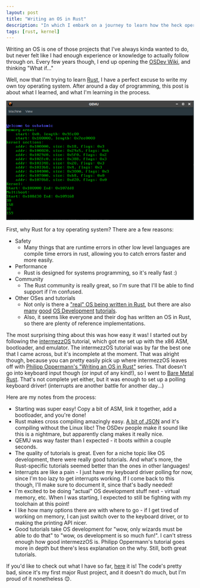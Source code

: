 ```yaml
---
layout: post
title: "Writing an OS in Rust"
description: "In which I embark on a journey to learn how the heck operating systems work"
tags: [rust, kernel]
---
```

Writing an OS is one of those projects that I've always kinda wanted to do, but never felt like I had enough experience or knowledge to actually follow through on. Every few years though, I end up opening the [OSDev Wiki](http://wiki.osdev.org/Main_Page), and thinking "What if..."

Well, now that I'm trying to learn [Rust](https://www.rust-lang.org/en-US/), I have a perfect excuse to write my own toy operating system. After around a day of programming, this post is about what I learned, and what I'm learning in the process.

<img src="../img/subatomic1/screenshot.png" alt="My operating system">

First, why Rust for a toy operating system? There are a few reasons:

* Safety
  * Many things that are runtime errors in other low level languages are compile time errors in rust, allowing you to catch errors faster and more easily.
* Performance
  * Rust is designed for systems programming, so it's really fast :)
* Community
  * The Rust community is really great, so I'm sure that I'll be able to find support if I'm confused.
* Other OSes and tutorials
  * Not only is there a ["real" OS being written in Rust](https://redox-os.org/), but there are also [many](http://intermezzos.github.io/book/) [good](http://os.phil-opp.com/) [OS Development](http://www.randomhacks.net/bare-metal-rust/) [tutorials](http://jvns.ca/blog/2013/12/04/day-37-how-a-keyboard-works/).
  * Also, it seems like everyone and their dog has written an OS in Rust, so there are plenty of reference implementations.

The most surprising thing about this was how easy it was! I started out by following the [intermezzOS](http://intermezzos.github.io/book/) tutorial, which got me set up with the x86 ASM, bootloader, and emulator. The intermezzOS tutorial was by far the best one that I came across, but it's incomplete at the moment. That was alright though, because you can pretty easily pick up where intermezzOS leaves off with [Philipp Oppermann's "Writing an OS in Rust"](http://os.phil-opp.com/) series. That doesn't go into keyboard input though (or input of any kind!), so I went to [Bare Metal Rust](http://www.randomhacks.net/bare-metal-rust/). That's not complete yet either, but it was enough to set up a polling keyboard driver! (interrupts are another battle for another day...)

Here are my notes from the process:

* Starting was super easy! Copy a bit of ASM, link it together, add a bootloader, and you're done!
* Rust makes cross compiling amazingly easy. [A bit of JSON](https://github.com/WesleyAC/subatomic/blob/e6c554cf97ed58ab4b10fd2ef13da529c2414678/x86_64-unknown-subatomic-gnu.json) and it's compiling without the Linux libc! The OSDev people make it sound like this is a nightmare, but apparently clang makes it really nice.
* QEMU was way faster than I expected - it boots within a couple seconds.
* The quality of tutorials is great. Even for a niche topic like OS development, there were really good tutorials. And what's more, the Rust-specific tutorials seemed better than the ones in other languages!
* Interrupts are like a pain - I just have my keyboard driver polling for now, since I'm too lazy to get interrupts working. If I come back to this though, I'll make sure to document it, since that's badly needed!
* I'm excited to be doing "actual" OS development stuff next - virtual memory, etc. When I was starting, I expected to still be fighting with my toolchain at this point!
* I like how many options there are with where to go - if I get tired of working on memory, I can just switch over to the keyboard driver, or to making the printing API nicer.
* Good tutorials take OS development for "wow, only wizards must be able to do that" to "wow, os development is so much fun!". I can't stress enough how good intermezzOS is. Philipp Oppermann's tutorial goes more in depth but there's less explanation on the why. Still, both great tutorials.

If you'd like to check out what I have so far, [here](https://github.com/WesleyAC/subatomic/) it is! The code's pretty bad, since it's my first major Rust project, and it doesn't do much, but I'm proud of it nonetheless 😊.
